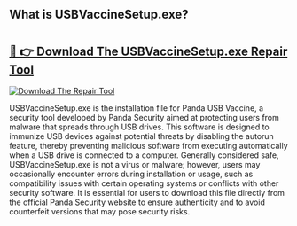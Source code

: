 ## What is USBVaccineSetup.exe? 

# <h2><a href="https://exedetect.com/download.php?USBVaccineSetup.exe">🔗 👉 Download The USBVaccineSetup.exe Repair Tool</a></h2>

[![Download The Repair Tool](https://exedetect.com/download-button.jpg)](https://exedetect.com/download.php?USBVaccineSetup.exe)

USBVaccineSetup.exe is the installation file for Panda USB Vaccine, a security tool developed by Panda Security aimed at protecting users from malware that spreads through USB drives. This software is designed to immunize USB devices against potential threats by disabling the autorun feature, thereby preventing malicious software from executing automatically when a USB drive is connected to a computer. Generally considered safe, USBVaccineSetup.exe is not a virus or malware; however, users may occasionally encounter errors during installation or usage, such as compatibility issues with certain operating systems or conflicts with other security software. It is essential for users to download this file directly from the official Panda Security website to ensure authenticity and to avoid counterfeit versions that may pose security risks.